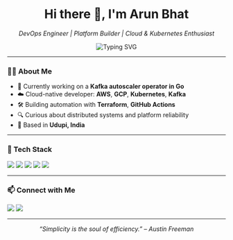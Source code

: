 <h1 align="center">Hi there 👋, I'm Arun Bhat</h1>
<p align="center">
  <em> DevOps Engineer | Platform Builder | Cloud & Kubernetes Enthusiast</em>
</p>

<p align="center">
  <img src="https://readme-typing-svg.demolab.com?font=Fira+Code&weight=500&pause=1000&center=true&vCenter=true&multiline=true&width=600&height=80&lines=mBuilding+resilient+platforms+with+Kubernetes+%7C+Kafka+%7C+Terraform;DevOps+Engineer+with+a+passion+for+open+source+and+automation" alt="Typing SVG" />
</p>

---

### 🧑‍💻 About Me
- 🔭 Currently working on a **Kafka autoscaler operator in Go**
- ☁️ Cloud-native developer: **AWS**, **GCP**, **Kubernetes**, **Kafka**
- 🛠 Building automation with **Terraform**, **GitHub Actions**
- 🔍 Curious about distributed systems and platform reliability
- 📍 Based in **Udupi, India**

---

### 🚀 Tech Stack
<p align="left">
  <img src="https://img.shields.io/badge/Golang-00ADD8?style=for-the-badge&logo=go&logoColor=white" />
  <img src="https://img.shields.io/badge/Kubernetes-326ce5?style=for-the-badge&logo=kubernetes&logoColor=white" />
  <img src="https://img.shields.io/badge/Terraform-623ce4?style=for-the-badge&logo=terraform&logoColor=white" />
  <img src="https://img.shields.io/badge/Kafka-000000?style=for-the-badge&logo=apachekafka&logoColor=white" />
  <img src="https://img.shields.io/badge/GitHub%20Actions-2088FF?style=for-the-badge&logo=github-actions&logoColor=white" />
</p>

---


### 📫 Connect with Me
<p>
  <a href="https://www.linkedin.com/in/arunbbhat/"><img src="https://img.shields.io/badge/LinkedIn-Arun%20Bhat-blue?style=flat-square&logo=linkedin" /></a>
  <a href="mailto:arun.b.bhat@gmail.com"><img src="https://img.shields.io/badge/Gmail-arun.b.bhat%40gmail.com-red?style=flat-square&logo=gmail" /></a>
</p>

---

<p align="center"><em>“Simplicity is the soul of efficiency.” – Austin Freeman</em></p>
